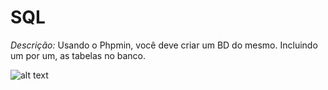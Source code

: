 # SQL

*Descrição:* Usando o Phpmin, você deve criar um BD do mesmo. Incluindo um por um, as tabelas no banco.


![alt text](https://github.com/mazarafa/weekend-w/blob/master/project%20BD/sql/12.jpg)
